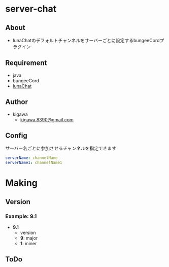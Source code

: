 # server-chat

## About

* lunaChatのデフォルトチャンネルをサーバーごとに設定するbungeeCordプラグイン

## Requirement

* java
* bungeeCord
* [lunaChat](https://github.com/ucchyocean/LunaChat)

## Author

* kigawa
    * kigawa.8390@gmail.com

## Config

サーバー名ごとに参加させるチャンネルを指定できます

```yaml
serverName: channelName
serverName1: channelName1
```

# Making

## Version

### Example: 9.1

* **9.1**
    * version
    * **9**: major
    * **1**: miner

## ToDo

